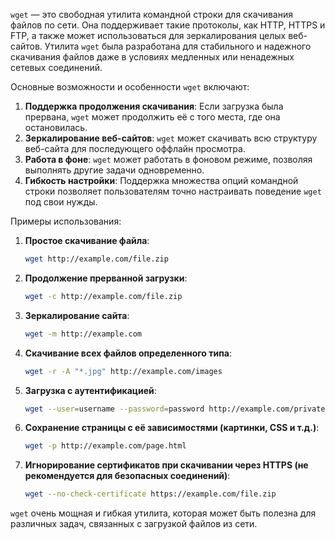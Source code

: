 `wget` — это свободная утилита командной строки для скачивания файлов по сети. Она поддерживает такие протоколы, как HTTP, HTTPS и FTP, а также может использоваться для зеркалирования целых веб-сайтов. Утилита `wget` была разработана для стабильного и надежного скачивания файлов даже в условиях медленных или ненадежных сетевых соединений. 

Основные возможности и особенности `wget` включают:

1. **Поддержка продолжения скачивания**: Если загрузка была прервана, `wget` может продолжить её с того места, где она остановилась.
2. **Зеркалирование веб-сайтов**: `wget` может скачивать всю структуру веб-сайта для последующего оффлайн просмотра.
3. **Работа в фоне**: `wget` может работать в фоновом режиме, позволяя выполнять другие задачи одновременно.
4. **Гибкость настройки**: Поддержка множества опций командной строки позволяет пользователям точно настраивать поведение `wget` под свои нужды.

Примеры использования:

1. **Простое скачивание файла**:
   ```sh
   wget http://example.com/file.zip
   ```
   
2. **Продолжение прерванной загрузки**:
   ```sh
   wget -c http://example.com/file.zip
   ```

3. **Зеркалирование сайта**:
   ```sh
   wget -m http://example.com
   ```

4. **Скачивание всех файлов определенного типа**:
   ```sh
   wget -r -A "*.jpg" http://example.com/images
   ```

5. **Загрузка с аутентификацией**:
   ```sh
   wget --user=username --password=password http://example.com/private-file.zip
   ```

6. **Сохранение страницы с её зависимостями (картинки, CSS и т.д.)**:
   ```sh
   wget -p http://example.com/page.html
   ```

7. **Игнорирование сертификатов при скачивании через HTTPS (не рекомендуется для безопасных соединений)**:
   ```sh
   wget --no-check-certificate https://example.com/file.zip
   ```

`wget` очень мощная и гибкая утилита, которая может быть полезна для различных задач, связанных с загрузкой файлов из сети.